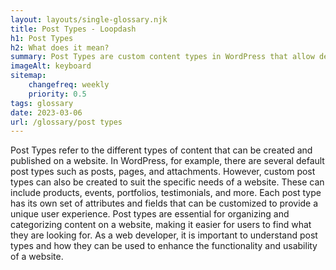 ```yaml
--- 
layout: layouts/single-glossary.njk
title: Post Types - Loopdash
h1: Post Types
h2: What does it mean?
summary: Post Types are custom content types in WordPress that allow developers to create and manage different types of content, such as blog posts, pages, and custom post types, with their own unique attributes and functionality.
imageAlt: keyboard
sitemap:
	changefreq: weekly
	priority: 0.5
tags: glossary
date: 2023-03-06
url: /glossary/post types
---
```


Post Types refer to the different types of content that can be created and published on a website. In WordPress, for example, there are several default post types such as posts, pages, and attachments. However, custom post types can also be created to suit the specific needs of a website. These can include products, events, portfolios, testimonials, and more. Each post type has its own set of attributes and fields that can be customized to provide a unique user experience. Post types are essential for organizing and categorizing content on a website, making it easier for users to find what they are looking for. As a web developer, it is important to understand post types and how they can be used to enhance the functionality and usability of a website.